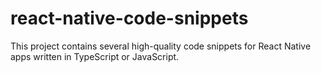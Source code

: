 # react-native-code-snippets
This project contains several high-quality code snippets for React Native apps written in TypeScript or JavaScript.
